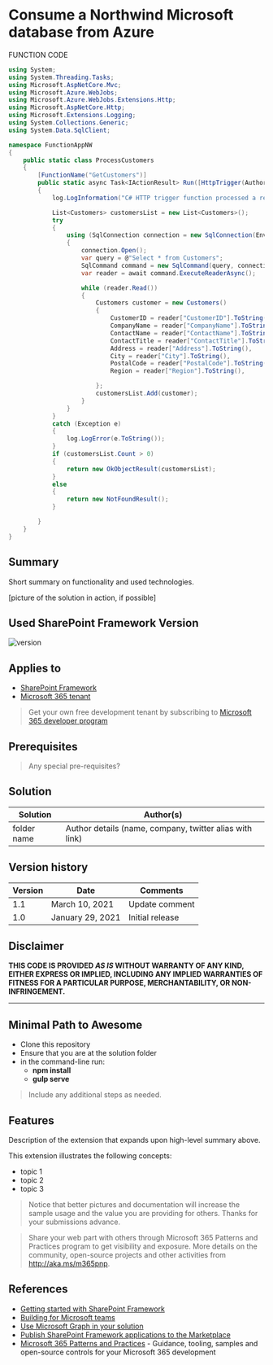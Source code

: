 # Consume a Northwind Microsoft database from Azure

FUNCTION CODE

```c#
using System;
using System.Threading.Tasks;
using Microsoft.AspNetCore.Mvc;
using Microsoft.Azure.WebJobs;
using Microsoft.Azure.WebJobs.Extensions.Http;
using Microsoft.AspNetCore.Http;
using Microsoft.Extensions.Logging;
using System.Collections.Generic;
using System.Data.SqlClient;

namespace FunctionAppNW
{
    public static class ProcessCustomers
    {
        [FunctionName("GetCustomers")]
        public static async Task<IActionResult> Run([HttpTrigger(AuthorizationLevel.Function, "get", Route = "customer")] HttpRequest req, ILogger log)
        {
            log.LogInformation("C# HTTP trigger function processed a request.");

            List<Customers> customersList = new List<Customers>();
            try
            {
                using (SqlConnection connection = new SqlConnection(Environment.GetEnvironmentVariable("SqlConnectionString")))
                {
                    connection.Open();
                    var query = @"Select * from Customers";
                    SqlCommand command = new SqlCommand(query, connection);
                    var reader = await command.ExecuteReaderAsync();

                    while (reader.Read())
                    {
                        Customers customer = new Customers()
                        {
                            CustomerID = reader["CustomerID"].ToString(),
                            CompanyName = reader["CompanyName"].ToString(),
                            ContactName = reader["ContactName"].ToString(),
                            ContactTitle = reader["ContactTitle"].ToString(),
                            Address = reader["Address"].ToString(),
                            City = reader["City"].ToString(),
                            PostalCode = reader["PostalCode"].ToString(),
                            Region = reader["Region"].ToString(),

                        };
                        customersList.Add(customer);
                    }
                }
            }
            catch (Exception e)
            {
                log.LogError(e.ToString());
            }
            if (customersList.Count > 0)
            {
                return new OkObjectResult(customersList);
            }
            else
            {
                return new NotFoundResult();
            }

        }
    }
}

```

## Summary

Short summary on functionality and used technologies.

[picture of the solution in action, if possible]

## Used SharePoint Framework Version

![version](https://img.shields.io/badge/version-1.13-green.svg)

## Applies to

- [SharePoint Framework](https://aka.ms/spfx)
- [Microsoft 365 tenant](https://docs.microsoft.com/en-us/sharepoint/dev/spfx/set-up-your-developer-tenant)

> Get your own free development tenant by subscribing to [Microsoft 365 developer program](http://aka.ms/o365devprogram)

## Prerequisites

> Any special pre-requisites?

## Solution

| Solution    | Author(s)                                               |
| ----------- | ------------------------------------------------------- |
| folder name | Author details (name, company, twitter alias with link) |

## Version history

| Version | Date             | Comments        |
| ------- | ---------------- | --------------- |
| 1.1     | March 10, 2021   | Update comment  |
| 1.0     | January 29, 2021 | Initial release |

## Disclaimer

**THIS CODE IS PROVIDED _AS IS_ WITHOUT WARRANTY OF ANY KIND, EITHER EXPRESS OR IMPLIED, INCLUDING ANY IMPLIED WARRANTIES OF FITNESS FOR A PARTICULAR PURPOSE, MERCHANTABILITY, OR NON-INFRINGEMENT.**

---

## Minimal Path to Awesome

- Clone this repository
- Ensure that you are at the solution folder
- in the command-line run:
  - **npm install**
  - **gulp serve**

> Include any additional steps as needed.

## Features

Description of the extension that expands upon high-level summary above.

This extension illustrates the following concepts:

- topic 1
- topic 2
- topic 3

> Notice that better pictures and documentation will increase the sample usage and the value you are providing for others. Thanks for your submissions advance.

> Share your web part with others through Microsoft 365 Patterns and Practices program to get visibility and exposure. More details on the community, open-source projects and other activities from http://aka.ms/m365pnp.

## References

- [Getting started with SharePoint Framework](https://docs.microsoft.com/en-us/sharepoint/dev/spfx/set-up-your-developer-tenant)
- [Building for Microsoft teams](https://docs.microsoft.com/en-us/sharepoint/dev/spfx/build-for-teams-overview)
- [Use Microsoft Graph in your solution](https://docs.microsoft.com/en-us/sharepoint/dev/spfx/web-parts/get-started/using-microsoft-graph-apis)
- [Publish SharePoint Framework applications to the Marketplace](https://docs.microsoft.com/en-us/sharepoint/dev/spfx/publish-to-marketplace-overview)
- [Microsoft 365 Patterns and Practices](https://aka.ms/m365pnp) - Guidance, tooling, samples and open-source controls for your Microsoft 365 development
